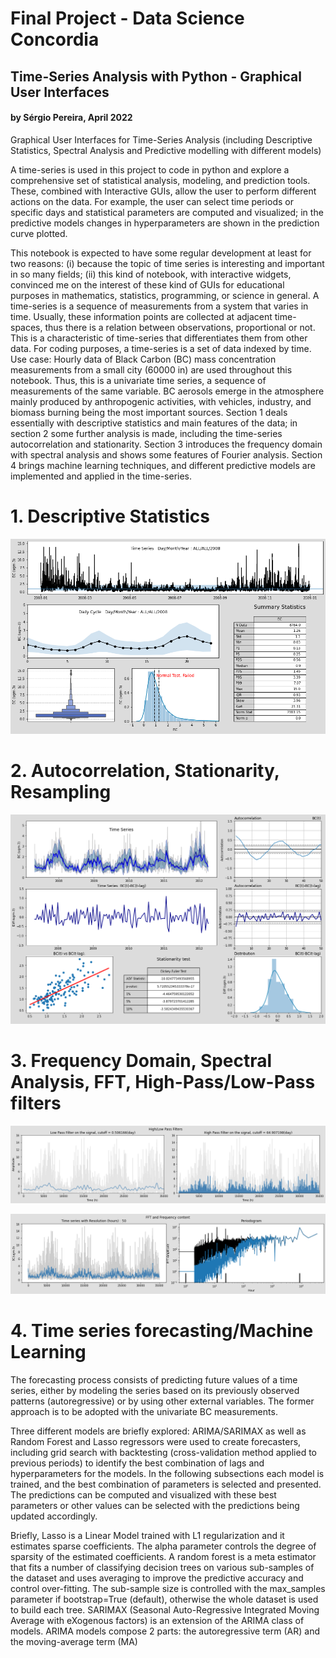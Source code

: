 
# **Final Project - Data Science Concordia**
## **Time-Series Analysis with Python - Graphical User Interfaces**

#### by Sérgio Pereira, April 2022
Graphical User Interfaces for Time-Series Analysis (including Descriptive Statistics, Spectral Analysis and Predictive modelling with different models) 

A time-series is used in this project to code in python and explore a comprehensive set of statistical analysis, modeling, and prediction tools. These, combined with Interactive GUIs, allow the user to perform different actions on the data. For example, the user can select time periods or specific days and statistical parameters are computed and visualized; in the predictive models changes in hyperparameters are shown in the prediction curve plotted.

This notebook is expected to have some regular development at least for two reasons: (i) because the topic of time series is interesting and important in so many fields; (ii) this kind of notebook, with interactive widgets, convinced me on the interest of these kind of GUIs for educational purposes in mathematics, statistics, programming, or science in general. A time-series is a sequence of measurements from a system that varies in time. Usually, these information points are collected at adjacent time-spaces, thus there is a relation between observations, proportional or not. This is a characteristic of time-series that differentiates them from other data. For coding purposes, a time-series is a set of data indexed by time. Use case: Hourly data of Black Carbon (BC) mass concentration measurements from a small city (60000 in) are used throughout this notebook. Thus, this is a univariate time series, a sequence of measurements of the same variable. BC aerosols emerge in the atmosphere mainly produced by anthropogenic activities, with vehicles, industry, and biomass burning being the most important sources. Section 1 deals essentially with descriptive statistics and main features of the data; in section 2 some further analysis is made, including the time-series autocorrelation and stationarity. Section 3 introduces the frequency domain with spectral analysis and shows some features of Fourier analysis. Section 4 brings machine learning techniques, and different predictive models are implemented and applied in the time-series.

# **1. Descriptive Statistics**

![alt text](https://github.com/Sergio-Per/Time-Series-GUI/blob/main/GUI%201.png)

# **2. Autocorrelation, Stationarity, Resampling**

![alt text](https://github.com/Sergio-Per/Time-Series-GUI/blob/main/GUI%202.png)

# **3. Frequency Domain, Spectral Analysis, FFT, High-Pass/Low-Pass filters**

![alt text](https://github.com/Sergio-Per/Time-Series-GUI/blob/main/GUI%20Filters.png)

![alt text](https://github.com/Sergio-Per/Time-Series-GUI/blob/main/GUI%20Fourier.png)

# **4. Time series forecasting/Machine Learning**

The forecasting process consists of predicting future values of a time series, either by modeling the series based on its previously observed patterns (autoregressive) or by using other external variables. The former approach is to be adopted with the univariate BC measurements.

Three different models are briefly explored: ARIMA/SARIMAX as well as Random Forest and Lasso regressors were used to create forecasters, including grid search with backtesting (cross-validation method applied to previous periods) to identify the best combination of lags and hyperparameters for the models.
In the following subsections each model is trained, and the best combination of parameters is selected and presented. The predictions can be computed and visualized with these best parameters or other values can be selected with the predictions being updated accordingly.

Briefly, Lasso is a Linear Model trained with L1 regularization and it estimates sparse coefficients. The alpha parameter controls the degree of sparsity of the estimated coefficients. A random forest is a meta estimator that fits a number of classifying decision trees on various sub-samples of the dataset and uses averaging to improve the predictive accuracy and control over-fitting. The sub-sample size is controlled with the max_samples parameter if bootstrap=True (default), otherwise the whole dataset is used to build each tree. SARIMAX (Seasonal Auto-Regressive Integrated Moving Average with eXogenous factors) is an extension of the ARIMA class of models. ARIMA models compose 2 parts: the autoregressive term (AR) and the moving-average term (MA)
